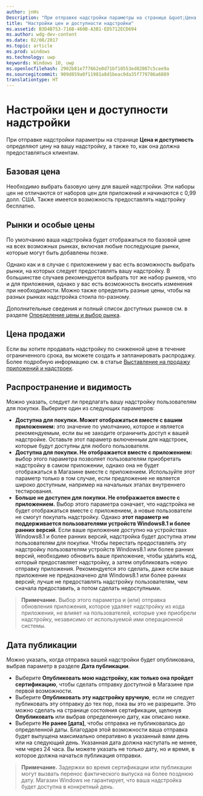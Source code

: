 ```yaml
---
author: jnHs
Description: "При отправке надстройки параметры на странице &quot;Цена и доступность&quot; определяют цену на вашу надстройку, а также то, как она должна предоставляться клиентам."
title: "Настройки цен и доступности надстройки"
ms.assetid: B3D4B753-716B-460B-A3B1-ED5712ECD694
ms.author: wdg-dev-content
ms.date: 02/08/2017
ms.topic: article
ms.prod: windows
ms.technology: uwp
keywords: Windows 10, uwp
ms.openlocfilehash: 2902b81e777662e0d71bf10553ed82087c5cee9a
ms.sourcegitcommit: 909d859a0f11981a8d1beac0da35f779786a6889
translationtype: HT
---
```

# <a name="set-add-on-pricing-and-availability"></a>Настройки цен и доступности надстройки


При отправке надстройки параметры на странице **Цена и доступность** определяют цену на вашу надстройку, а также то, как она должна предоставляться клиентам.

## <a name="base-price"></a>Базовая цена


Необходимо выбрать базовую цену для вашей надстройки. Эти наборы цен не отличаются от наборов цен для приложений и начинаются с 0,99 долл. США. Также имеется возможность предоставлять надстройку бесплатно.

## <a name="markets-and-custom-prices"></a>Рынки и особые цены


По умолчанию ваша надстройка будет отображаться по базовой цене на всех возможных рынках, включая любые последующие рынки, которые могут быть добавлены позже.

Однако как и в случае с приложением у вас есть возможность выбрать рынки, на которых следует предоставлять вашу надстройку. В большинстве случаев рекомендуется выбрать тот же набор рынков, что и для приложения, однако у вас есть возможность вносить изменения при необходимости. Можно также определить разные цены, чтобы на разных рынках надстройка стоила по-разному.

Дополнительные сведения и полный список доступных рынков см. в разделе [Определение цены и выбор рынка](define-pricing-and-market-selection.md).

## <a name="sale-pricing"></a>Цена продажи


Если вы хотите продавать надстройку по сниженной цене в течение ограниченного срока, вы можете создать и запланировать распродажу. Более подробную информацию см. в статье [Выставление на продажу приложений и надстроек](put-apps-and-add-ons-on-sale.md).

## <a name="distribution-and-visibility"></a>Распространение и видимость


Можно указать, следует ли предлагать вашу надстройку пользователям для покупки. Выберите один из следующих параметров:

-   **Доступна для покупки. Может отображаться вместе с вашим приложением:** это значение по умолчанию, которое и является рекомендуемым, если вы не заходите ограничить доступ к вашей надстройке. Оставьте этот параметр включенным для надстроек, которые будут доступны для любого пользователя.
-   **Доступна для покупки. Не отображается вместе с приложением:** выбор этого параметра позволяет пользователям приобретать надстройку в самом приложении, однако она не будет отображаться в Магазине вместе с приложением. Используйте этот параметр только в том случае, если предложение не является широко доступным, например на начальных этапах внутреннего тестирования.
-   **Больше не доступен для покупки. Не отображается вместе с приложением.** Выбор этого параметра означает, что надстройка не будет отображаться вместе с приложением, а новые пользователи не смогут покупать надстройку. Однако **этот параметр не поддерживается пользователями устройств Windows8.1 и более ранних версий**. Если ваше приложение доступно на устройствах Windows8.1 и более ранних версий, надстройка будет доступна этим пользователям для покупки. Чтобы перестать предоставлять эту надстройку пользователям устройств Windows8.1 или более ранних версий, необходимо обновить ваше приложение, чтобы удалить код, который предоставляет надстройку, а затем опубликовать новую отправку приложения. Рекомендуется это сделать, даже если ваше приложение не предназначено для Windows8.1 или более ранних версий; лучше не предоставлять надстройку пользователям, чем сначала предоставить, а потом сделать недоступными.
    
 > **Примечание.** Выбор этого параметра и (или) отправка обновления приложения, которое удаляет надстройку из кода приложения, не влияет на пользователей, которые уже приобрели надстройку, независимо от используемой ими операционной системы.


## <a name="publish-date"></a>Дата публикации

Можно указать, когда отправка вашей надстройки будет опубликована, выбрав параметр в разделе **Дата публикации**.

-   Выберите **Опубликовать мою надстройку, как только она пройдет сертификацию**, чтобы сделать отправку доступной в Магазине при первой возможности.
-   Выберите **Опубликовать эту надстройку вручную**, если не следует публиковать эту отправку до тех пор, пока вы это не разрешите. Это можно сделать на странице состояния сертификации, щелкнув **Опубликовать** или выбрав определенную дату, как описано ниже.
-   Выберите **Не ранее \[дата\]**, чтобы отправка не публиковалась до определенной даты. Благодаря этой возможности ваша отправка будет выпущена максимально оперативно в указанный вами день или на следующий день. Указанная дата должна наступать не менее, чем через 24 часа. Вы можете указать не только дату, но и время, в которое должна начаться публикация отправки.

 > **Примечание.** Задержки во время сертификации или публикации могут вызвать перенос фактического выпуска на более позднюю дату. Магазин Windows не гарантирует, что ваша надстройка будет доступна в конкретный день.
 

 




